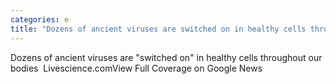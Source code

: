 ```yaml
---
categories: e
title: "Dozens of ancient viruses are switched on in healthy cells throughout our bodies  Livesciencecom"
---
```

Dozens of ancient viruses are "switched on" in healthy cells throughout our bodies&nbsp;&nbsp;Livescience.comView Full Coverage on Google News